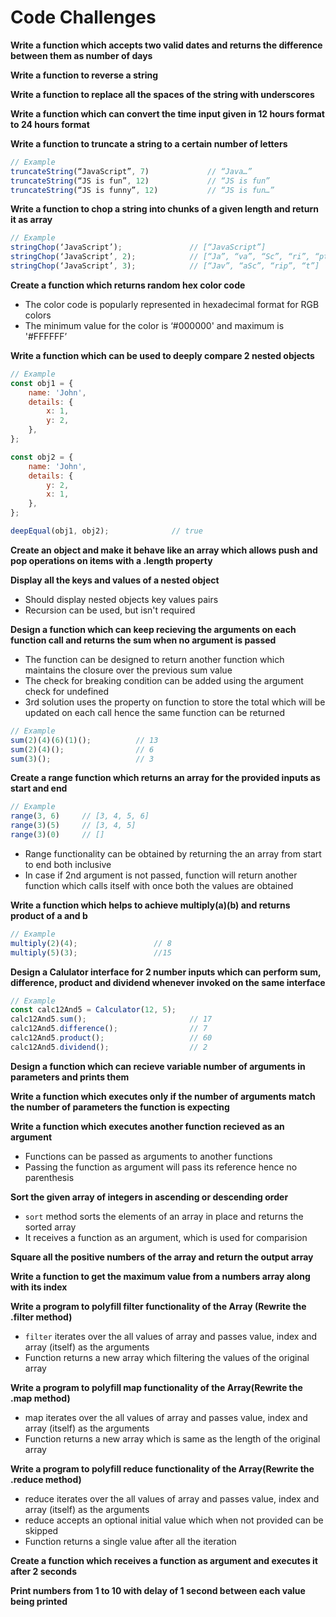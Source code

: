 # Code Challenges

**Write a function which accepts two valid dates and returns the difference between them as number of days**

**Write a function to reverse a string**

**Write a function to replace all the spaces of the string with underscores**

**Write a function which can convert the time input given in 12 hours format to 24 hours format**

**Write a function to truncate a string to a certain number of letters**

```javascript
// Example
truncateString(“JavaScript”, 7)             // “Java…”
truncateString(“JS is fun”, 12)             // “JS is fun”
truncateString(“JS is funny”, 12)           // “JS is fun…”
```

**Write a function to chop a string into chunks of a given length and return it as array**

```javascript
// Example
stringChop(‘JavaScript’);               // [“JavaScript”]
stringChop(‘JavaScript’, 2);            // [“Ja”, “va”, “Sc”, “ri”, “pt”]
stringChop(‘JavaScript’, 3);            // [“Jav”, “aSc”, “rip”, “t”]
````

**Create a function which returns random hex color code**
* The color code is popularly represented in hexadecimal format for RGB colors
* The minimum value for the color is ‘#000000' and maximum is '#FFFFFF’

**Write a function which can be used to deeply compare 2 nested objects**

```javascript
// Example
const obj1 = {
    name: 'John',
    details: {
        x: 1,
        y: 2,
    },
};

const obj2 = {
    name: 'John',
    details: {
        y: 2,
        x: 1,
    },
};

deepEqual(obj1, obj2);              // true
```

**Create an object and make it behave like an array which allows push and pop operations on items with a .length property**

**Display all the keys and values of a nested object**
* Should display nested objects key values pairs
* Recursion can be used, but isn't required

**Design a function which can keep recieving the arguments on each function call and returns the sum when no argument is passed**
* The function can be designed to return another function which maintains the closure over the previous sum value
* The check for breaking condition can be added using the argument check for undefined
* 3rd solution uses the property on function to store the total which will be updated on each call hence the same function can be returned

```javascript
// Example
sum(2)(4)(6)(1)();          // 13
sum(2)(4)();                // 6
sum(3)();                   // 3
```

**Create a range function which returns an array for the provided inputs as start and end**
```javascript
// Example
range(3, 6)     // [3, 4, 5, 6]
range(3)(5)     // [3, 4, 5]
range(3)(0)     // []
```
* Range functionality can be obtained by returning the an array from start to end both inclusive
* In case if 2nd argument is not passed, function will return another function which calls itself with once both the values are obtained

**Write a function which helps to achieve multiply(a)(b) and returns product of a and b**
```javascript
// Example
multiply(2)(4);                 // 8
multiply(5)(3);                 //15
```

**Design a Calulator interface for 2 number inputs which can perform sum, difference, product and dividend whenever invoked on the same interface**
```javascript
// Example
const calc12And5 = Calculator(12, 5);
calc12And5.sum();                       // 17
calc12And5.difference();                // 7
calc12And5.product();                   // 60
calc12And5.dividend();                  // 2
```

**Design a function which can recieve variable number of arguments in parameters and prints them**

**Write a function which executes only if the number of arguments match the number of parameters the function is expecting**

**Write a function which executes another function recieved as an argument**
* Functions can be passed as arguments to another functions
* Passing the function as argument will pass its reference hence no parenthesis

**Sort the given array of integers in ascending or descending order**

* `sort` method sorts the elements of an array in place and returns the sorted array
* It receives a function as an argument, which is used for comparision

**Square all the positive numbers of the array and return the output array**

**Write a function to get the maximum value from a numbers array along with its index**

**Write a program to polyfill filter functionality of the Array (Rewrite the .filter method)**
* `filter` iterates over the all values of array and passes value, index and array (itself) as the arguments
* Function returns a new array which filtering the values of the original array

**Write a program to polyfill map functionality of the Array(Rewrite the .map method)**
* map iterates over the all values of array and passes value, index and array (itself) as the arguments
* Function returns a new array which is same as the length of the original array

**Write a program to polyfill reduce functionality of the Array(Rewrite the .reduce method)**
* reduce iterates over the all values of array and passes value, index and array (itself) as the arguments
* reduce accepts an optional initial value which when not provided can be skipped
* Function returns a single value after all the iteration

**Create a function which receives a function as argument and executes it after 2 seconds**

**Print numbers from 1 to 10 with delay of 1 second between each value being printed**
